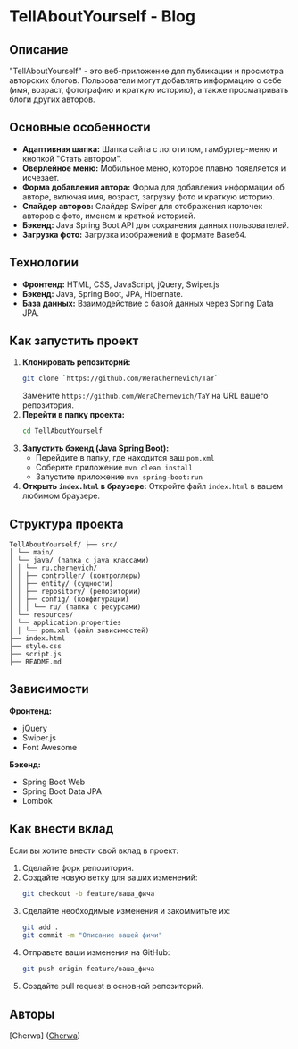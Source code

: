 # TellAboutYourself - Blog

## Описание

"TellAboutYourself" - это веб-приложение для публикации и просмотра авторских блогов. 
Пользователи могут добавлять информацию о себе (имя, возраст, фотографию и краткую историю), а также просматривать блоги других авторов.

## Основные особенности

-   **Адаптивная шапка:** Шапка сайта с логотипом, гамбургер-меню и кнопкой "Стать автором".
-   **Оверлейное меню:** Мобильное меню, которое плавно появляется и исчезает.
-   **Форма добавления автора:** Форма для добавления информации об авторе, включая имя, возраст, загрузку фото и краткую историю.
-   **Слайдер авторов:** Слайдер Swiper для отображения карточек авторов с фото, именем и краткой историей.
-   **Бэкенд:** Java Spring Boot API для сохранения данных пользователей.
-   **Загрузка фото:** Загрузка изображений в формате Base64.

## Технологии

-   **Фронтенд:** HTML, CSS, JavaScript, jQuery, Swiper.js
-   **Бэкенд:** Java, Spring Boot, JPA, Hibernate.
-   **База данных:** Взаимодействие с базой данных через Spring Data JPA.

## Как запустить проект

1.  **Клонировать репозиторий:**
    ```bash
    git clone `https://github.com/WeraChernevich/TaY`
    ```
    Замените `https://github.com/WeraChernevich/TaY` на URL вашего репозитория.
2.  **Перейти в папку проекта:**
    ```bash
    cd TellAboutYourself
    ```
3.  **Запустить бэкенд (Java Spring Boot):**
    *   Перейдите в папку, где находится ваш `pom.xml`
    *  Соберите приложение `mvn clean install`
    *  Запустите приложение `mvn spring-boot:run`
4.  **Открыть `index.html` в браузере:**  Откройте файл `index.html` в вашем любимом браузере.

## Структура проекта
```
TellAboutYourself/ ├── src/
│ └── main/
│ └── java/ (папка с java классами)
│ │ └── ru.chernevich/
│ │ ├── controller/ (контроллеры)
│ │ ├── entity/ (сущности)
│ │ ├── repository/ (репозитории)
│ │ ├── config/ (конфигурации)
│ │ │ └── ru/ (папка с ресурсами)
│ └── resources/
│ └── application.properties
│ │ └── pom.xml (файл зависимостей)
├── index.html
├── style.css
├── script.js
├── README.md
```
## Зависимости

**Фронтенд:**

-   jQuery
-   Swiper.js
-   Font Awesome

**Бэкенд:**

-   Spring Boot Web
-   Spring Boot Data JPA
-   Lombok

## Как внести вклад

Если вы хотите внести свой вклад в проект:

1.  Сделайте форк репозитория.
2.  Создайте новую ветку для ваших изменений:
    ```bash
    git checkout -b feature/ваша_фича
    ```
3.  Сделайте необходимые изменения и закоммитьте их:
    ```bash
    git add .
    git commit -m "Описание вашей фичи"
    ```
4.  Отправьте ваши изменения на GitHub:
    ```bash
    git push origin feature/ваша_фича
    ```
5.  Создайте pull request в основной репозиторий.

## Авторы

[Cherwa] ([Cherwa](https://github.com/WeraChernevich))

